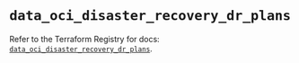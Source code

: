 # `data_oci_disaster_recovery_dr_plans`

Refer to the Terraform Registry for docs: [`data_oci_disaster_recovery_dr_plans`](https://registry.terraform.io/providers/oracle/oci/6.18.0/docs/data-sources/disaster_recovery_dr_plans).
